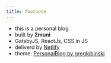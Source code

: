 ```yaml
---
title: footnote
---
```


* this is a personal blog
* built by **2muni**
* GatsbyJS, ReactJs, CSS in JS
* deliverd by [Netlify](https://www.netlify.com/)
* theme: [PersonalBlog by greglobinski](https://github.com/greglobinski/gatsby-starter-personal-blog)